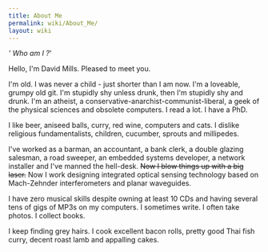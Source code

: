 ```yaml
---
title: About Me
permalink: wiki/About_Me/
layout: wiki
---
```


*' Who am I ?*'

Hello, I'm David Mills. Pleased to meet you.

I'm old. I was never a child - just shorter than I am now. I'm a
loveable, grumpy old git. I'm stupidly shy unless drunk, then I'm
stupidly shy and drunk. I'm an atheist, a
conservative-anarchist-communist-liberal, a geek of the physical
sciences and obsolete computers. I read a lot. I have a PhD.

I like beer, aniseed balls, curry, red wine, computers and cats. I
dislike religious fundamentalists, children, cucumber, sprouts and
millipedes.

I've worked as a barman, an accountant, a bank clerk, a double glazing
salesman, a road sweeper, an embedded systems developer, a network
installer and I've manned the hell-desk. ~~Now I blow things up with a
big laser.~~ Now I work designing integrated optical sensing technology
based on Mach-Zehnder interferometers and planar waveguides.

I have zero musical skills despite owning at least 10 CDs and having
several tens of gigs of MP3s on my computers. I sometimes write. I often
take photos. I collect books.

I keep finding grey hairs. I cook excellent bacon rolls, pretty good
Thai fish curry, decent roast lamb and appalling cakes.
